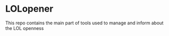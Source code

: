 LOLopener
=========

This repo contains the main part of tools used to manage and inform about the LOL openness
